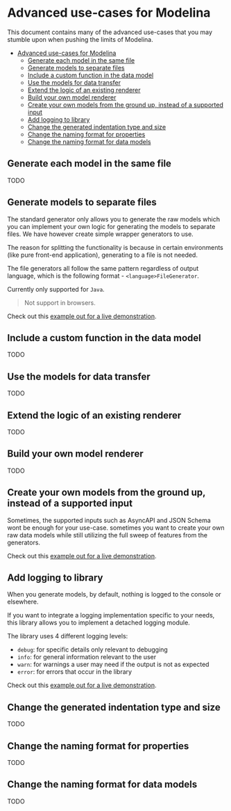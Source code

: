 # Advanced use-cases for Modelina
This document contains many of the advanced use-cases that you may stumble upon when pushing the limits of Modelina.

<!-- toc is generated with GitHub Actions do not remove toc markers -->

<!-- toc -->

- [Advanced use-cases for Modelina](#advanced-use-cases-for-modelina)
  - [Generate each model in the same file](#generate-each-model-in-the-same-file)
  - [Generate models to separate files](#generate-models-to-separate-files)
  - [Include a custom function in the data model](#include-a-custom-function-in-the-data-model)
  - [Use the models for data transfer](#use-the-models-for-data-transfer)
  - [Extend the logic of an existing renderer](#extend-the-logic-of-an-existing-renderer)
  - [Build your own model renderer](#build-your-own-model-renderer)
  - [Create your own models from the ground up, instead of a supported input](#create-your-own-models-from-the-ground-up-instead-of-a-supported-input)
  - [Add logging to library](#add-logging-to-library)
  - [Change the generated indentation type and size](#change-the-generated-indentation-type-and-size)
  - [Change the naming format for properties](#change-the-naming-format-for-properties)
  - [Change the naming format for data models](#change-the-naming-format-for-data-models)

<!-- tocstop -->

## Generate each model in the same file
TODO 

## Generate models to separate files

The standard generator only allows you to generate the raw models which you can implement your own logic for generating the models to separate files. We have however create simple wrapper generators to use.

The reason for splitting the functionality is because in certain environments (like pure front-end application), generating to a file is not needed.

The file generators all follow the same pattern regardless of output language, which is the following format - `<language>FileGenerator`.


Currently only supported for `Java`.

> Not support in browsers.

Check out this [example out for a live demonstration](../examples/generate-to-files).

## Include a custom function in the data model
TODO 

## Use the models for data transfer
TODO 

## Extend the logic of an existing renderer
TODO 

## Build your own model renderer
TODO 

## Create your own models from the ground up, instead of a supported input
Sometimes, the supported inputs such as AsyncAPI and JSON Schema wont be enough for your use-case. sometimes you want to create your own raw data models while still utilizing the full sweep of features from the generators.

Check out this [example out for a live demonstration](../examples/custom-models).

## Add logging to library
When you generate models, by default, nothing is logged to the console or elsewhere.

If you want to integrate a logging implementation specific to your needs, this library allows you to implement a detached logging module.

The library uses 4 different logging levels:
- `debug`: for specific details only relevant to debugging
- `info`: for general information relevant to the user
- `warn`: for warnings a user may need if the output is not as expected
- `error`: for errors that occur in the library

Check out this [example out for a live demonstration](../examples/custom-logging).

## Change the generated indentation type and size
TODO 

## Change the naming format for properties
TODO 

## Change the naming format for data models
TODO
